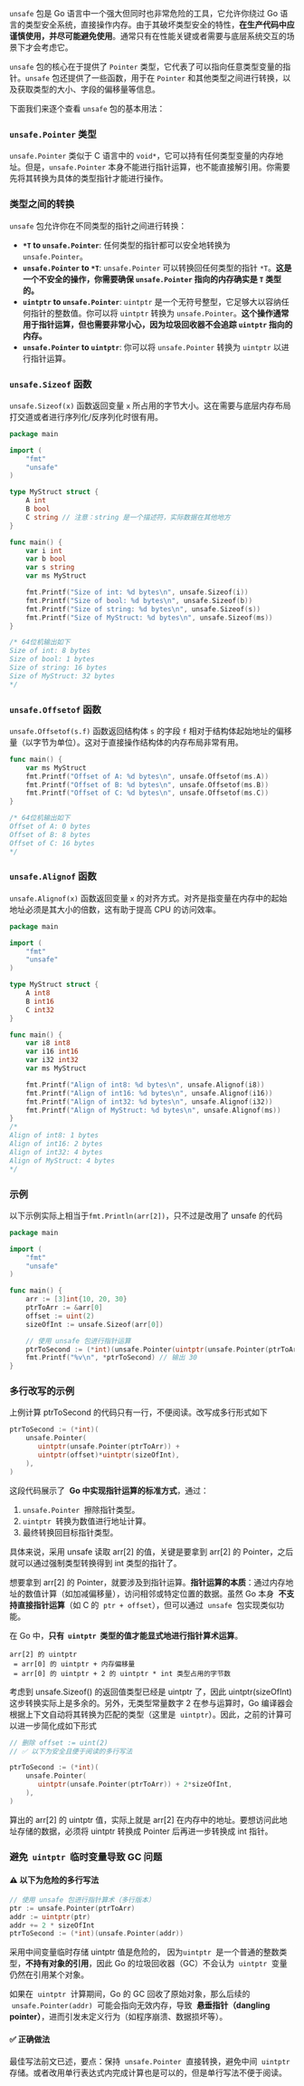 `unsafe` 包是 Go 语言中一个强大但同时也非常危险的工具，它允许你绕过 Go 语言的类型安全系统，直接操作内存。由于其破坏类型安全的特性，**在生产代码中应谨慎使用，并尽可能避免使用**。通常只有在性能关键或者需要与底层系统交互的场景下才会考虑它。

`unsafe` 包的核心在于提供了 `Pointer` 类型，它代表了可以指向任意类型变量的指针。`unsafe` 包还提供了一些函数，用于在 `Pointer` 和其他类型之间进行转换，以及获取类型的大小、字段的偏移量等信息。

下面我们来逐个查看 `unsafe` 包的基本用法：

### `unsafe.Pointer` 类型

`unsafe.Pointer` 类似于 C 语言中的 `void*`，它可以持有任何类型变量的内存地址。但是，`unsafe.Pointer` 本身不能进行指针运算，也不能直接解引用。你需要先将其转换为具体的类型指针才能进行操作。

### 类型之间的转换

`unsafe` 包允许你在不同类型的指针之间进行转换：

- **`*T` to `unsafe.Pointer`**: 任何类型的指针都可以安全地转换为 `unsafe.Pointer`。
- **`unsafe.Pointer` to `*T`**: `unsafe.Pointer` 可以转换回任何类型的指针 `*T`。**这是一个不安全的操作，你需要确保 `unsafe.Pointer` 指向的内存确实是 `T` 类型的。**
- **`uintptr` to `unsafe.Pointer`**: `uintptr` 是一个无符号整型，它足够大以容纳任何指针的整数值。你可以将 `uintptr` 转换为 `unsafe.Pointer`。**这个操作通常用于指针运算，但也需要非常小心，因为垃圾回收器不会追踪 `uintptr` 指向的内存。**
- **`unsafe.Pointer` to `uintptr`**: 你可以将 `unsafe.Pointer` 转换为 `uintptr` 以进行指针运算。

### `unsafe.Sizeof` 函数

`unsafe.Sizeof(x)` 函数返回变量 `x` 所占用的字节大小。这在需要与底层内存布局打交道或者进行序列化/反序列化时很有用。

```go
package main

import (
	"fmt"
	"unsafe"
)

type MyStruct struct {
	A int
	B bool
	C string // 注意：string 是一个描述符，实际数据在其他地方
}

func main() {
	var i int
	var b bool
	var s string
	var ms MyStruct

	fmt.Printf("Size of int: %d bytes\n", unsafe.Sizeof(i))
	fmt.Printf("Size of bool: %d bytes\n", unsafe.Sizeof(b))
	fmt.Printf("Size of string: %d bytes\n", unsafe.Sizeof(s))
	fmt.Printf("Size of MyStruct: %d bytes\n", unsafe.Sizeof(ms))
}

/* 64位机输出如下
Size of int: 8 bytes
Size of bool: 1 bytes
Size of string: 16 bytes
Size of MyStruct: 32 bytes
*/
```

### `unsafe.Offsetof` 函数

`unsafe.Offsetof(s.f)` 函数返回结构体 `s` 的字段 `f` 相对于结构体起始地址的偏移量（以字节为单位）。这对于直接操作结构体的内存布局非常有用。

```go
func main() {
	var ms MyStruct
	fmt.Printf("Offset of A: %d bytes\n", unsafe.Offsetof(ms.A))
	fmt.Printf("Offset of B: %d bytes\n", unsafe.Offsetof(ms.B))
	fmt.Printf("Offset of C: %d bytes\n", unsafe.Offsetof(ms.C))
}

/* 64位机输出如下
Offset of A: 0 bytes
Offset of B: 8 bytes
Offset of C: 16 bytes
*/
```

### `unsafe.Alignof` 函数

`unsafe.Alignof(x)` 函数返回变量 `x` 的对齐方式。对齐是指变量在内存中的起始地址必须是其大小的倍数，这有助于提高 CPU 的访问效率。

```go
package main

import (
	"fmt"
	"unsafe"
)

type MyStruct struct {
	A int8
	B int16
	C int32
}

func main() {
	var i8 int8
	var i16 int16
	var i32 int32
	var ms MyStruct

	fmt.Printf("Align of int8: %d bytes\n", unsafe.Alignof(i8))
	fmt.Printf("Align of int16: %d bytes\n", unsafe.Alignof(i16))
	fmt.Printf("Align of int32: %d bytes\n", unsafe.Alignof(i32))
	fmt.Printf("Align of MyStruct: %d bytes\n", unsafe.Alignof(ms))
}
/*
Align of int8: 1 bytes
Align of int16: 2 bytes
Align of int32: 4 bytes
Align of MyStruct: 4 bytes
*/
```

### 示例

以下示例实际上相当于`fmt.Println(arr[2])`，只不过是改用了 unsafe 的代码

```go
package main

import (
	"fmt"
	"unsafe"
)

func main() {
	arr := [3]int{10, 20, 30}
	ptrToArr := &arr[0]
	offset := uint(2)
	sizeOfInt := unsafe.Sizeof(arr[0])

	// 使用 unsafe 包进行指针运算
	ptrToSecond := (*int)(unsafe.Pointer(uintptr(unsafe.Pointer(ptrToArr)) + uintptr(offset)*uintptr(sizeOfInt)))
	fmt.Printf("%v\n", *ptrToSecond) // 输出 30
}
```

### 多行改写的示例

上例计算 ptrToSecond 的代码只有一行，不便阅读。改写成多行形式如下

```go
ptrToSecond := (*int)(
    unsafe.Pointer(
       uintptr(unsafe.Pointer(ptrToArr)) +
       uintptr(offset)*uintptr(sizeOfInt),
    ),
)
```

这段代码展示了  **Go 中实现指针运算的标准方式**，通过：

1. `unsafe.Pointer`  擦除指针类型。
2. `uintptr`  转换为数值进行地址计算。
3. 最终转换回目标指针类型。

具体来说，采用 unsafe 读取 arr[2] 的值，关键是要拿到 arr[2] 的 Pointer，之后就可以通过强制类型转换得到 int 类型的指针了。

想要拿到 arr[2] 的 Pointer，就要涉及到指针运算。**指针运算的本质**：通过内存地址的数值计算（如加减偏移量），访问相邻或特定位置的数据。虽然 Go 本身  **不支持直接指针运算**（如 C 的  `ptr + offset`），但可以通过  `unsafe`  包实现类似功能。

在 Go 中，**只有  `uintptr`  类型的值才能显式地进行指针算术运算**。

```
arr[2] 的 uintptr
 = arr[0] 的 uintptr + 内存偏移量
 = arr[0] 的 uintptr + 2 的 uintptr * int 类型占用的字节数
```

考虑到 unsafe.Sizeof() 的返回值类型已经是 uintptr 了，因此 uintptr(sizeOfInt) 这步转换实际上是多余的。另外，无类型常量数字 2 在参与运算时，Go 编译器会根据上下文自动将其转换为匹配的类型（这里是  `uintptr`）。因此，之前的计算可以进一步简化成如下形式

```go
// 删除 offset := uint(2)
// ✅ 以下为安全且便于阅读的多行写法

ptrToSecond := (*int)(
    unsafe.Pointer(
       uintptr(unsafe.Pointer(ptrToArr)) + 2*sizeOfInt,
    ),
)
```

算出的 arr[2] 的 uintptr 值，实际上就是 arr[2] 在内存中的地址。要想访问此地址存储的数据，必须将 uintptr 转换成 Pointer 后再进一步转换成 int 指针。

### 避免  `uintptr`  临时变量导致 GC 问题

#### ⚠️ 以下为危险的多行写法

```go
// 使用 unsafe 包进行指针算术（多行版本）
ptr := unsafe.Pointer(ptrToArr)
addr := uintptr(ptr)
addr += 2 * sizeOfInt
ptrToSecond := (*int)(unsafe.Pointer(addr))
```

采用中间变量临时存储 uintptr 值是危险的， 因为`uintptr`  是一个普通的整数类型，**不持有对象的引用**，因此 Go 的垃圾回收器（GC）不会认为  `uintptr`  变量仍然在引用某个对象。

如果在  `uintptr`  计算期间，Go 的 GC 回收了原始对象，那么后续的  `unsafe.Pointer(addr)`  可能会指向无效内存，导致  **悬垂指针（dangling pointer）**，进而引发未定义行为（如程序崩溃、数据损坏等）。

#### ✅ 正确做法

最佳写法前文已述，要点：保持  `unsafe.Pointer`  直接转换，避免中间  `uintptr`  存储。或者改用单行表达式内完成计算也是可以的，但是单行写法不便于阅读。
